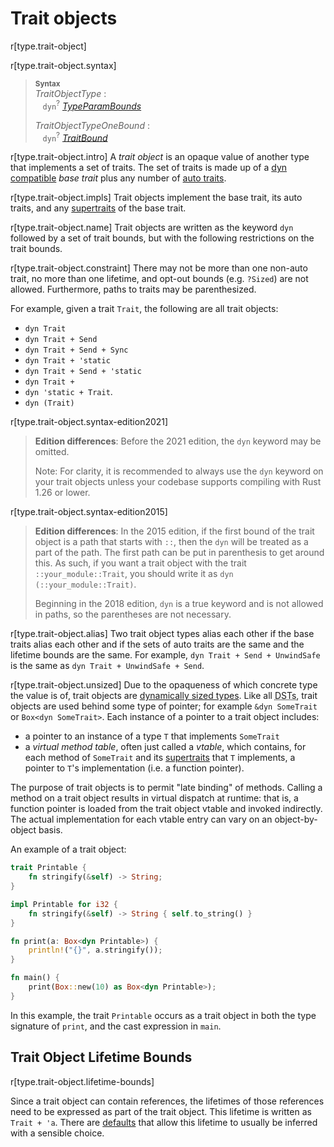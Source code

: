 # Trait objects

r[type.trait-object]

r[type.trait-object.syntax]
> **<sup>Syntax</sup>**\
> _TraitObjectType_ :\
> &nbsp;&nbsp; `dyn`<sup>?</sup> [_TypeParamBounds_]
>
> _TraitObjectTypeOneBound_ :\
> &nbsp;&nbsp; `dyn`<sup>?</sup> [_TraitBound_]

r[type.trait-object.intro]
A *trait object* is an opaque value of another type that implements a set of
traits. The set of traits is made up of a [dyn compatible] *base trait* plus any
number of [auto traits].

r[type.trait-object.impls]
Trait objects implement the base trait, its auto traits, and any [supertraits]
of the base trait.

r[type.trait-object.name]
Trait objects are written as the keyword `dyn` followed by a set of trait
bounds, but with the following restrictions on the trait bounds.

r[type.trait-object.constraint]
There may not be more than one non-auto trait, no more than one
lifetime, and opt-out bounds (e.g. `?Sized`) are not allowed. Furthermore,
paths to traits may be parenthesized.

For example, given a trait `Trait`, the following are all trait objects:

* `dyn Trait`
* `dyn Trait + Send`
* `dyn Trait + Send + Sync`
* `dyn Trait + 'static`
* `dyn Trait + Send + 'static`
* `dyn Trait +`
* `dyn 'static + Trait`.
* `dyn (Trait)`

r[type.trait-object.syntax-edition2021]
> **Edition differences**: Before the 2021 edition, the `dyn` keyword may be
> omitted.
>
> Note: For clarity, it is recommended to always use the `dyn` keyword on your
> trait objects unless your codebase supports compiling with Rust 1.26 or lower.

r[type.trait-object.syntax-edition2015]
> **Edition differences**: In the 2015 edition, if the first bound of the
> trait object is a path that starts with `::`, then the `dyn` will be treated
> as a part of the path. The first path can be put in parenthesis to get
> around this. As such, if you want a trait object with the trait
> `::your_module::Trait`, you should write it as `dyn (::your_module::Trait)`.
>
> Beginning in the 2018 edition, `dyn` is a true keyword and is not allowed in
> paths, so the parentheses are not necessary.

r[type.trait-object.alias]
Two trait object types alias each other if the base traits alias each other and
if the sets of auto traits are the same and the lifetime bounds are the same.
For example, `dyn Trait + Send + UnwindSafe` is the same as
`dyn Trait + UnwindSafe + Send`.

r[type.trait-object.unsized]
Due to the opaqueness of which concrete type the value is of, trait objects are
[dynamically sized types]. Like all
<abbr title="dynamically sized types">DSTs</abbr>, trait objects are used
behind some type of pointer; for example `&dyn SomeTrait` or
`Box<dyn SomeTrait>`. Each instance of a pointer to a trait object includes:

 - a pointer to an instance of a type `T` that implements `SomeTrait`
 - a _virtual method table_, often just called a _vtable_, which contains, for
   each method of `SomeTrait` and its [supertraits] that `T` implements, a
   pointer to `T`'s implementation (i.e. a function pointer).

The purpose of trait objects is to permit "late binding" of methods. Calling a
method on a trait object results in virtual dispatch at runtime: that is, a
function pointer is loaded from the trait object vtable and invoked indirectly.
The actual implementation for each vtable entry can vary on an object-by-object
basis.

An example of a trait object:

```rust
trait Printable {
    fn stringify(&self) -> String;
}

impl Printable for i32 {
    fn stringify(&self) -> String { self.to_string() }
}

fn print(a: Box<dyn Printable>) {
    println!("{}", a.stringify());
}

fn main() {
    print(Box::new(10) as Box<dyn Printable>);
}
```

In this example, the trait `Printable` occurs as a trait object in both the
type signature of `print`, and the cast expression in `main`.

## Trait Object Lifetime Bounds

r[type.trait-object.lifetime-bounds]

Since a trait object can contain references, the lifetimes of those references
need to be expressed as part of the trait object. This lifetime is written as
`Trait + 'a`. There are [defaults] that allow this lifetime to usually be
inferred with a sensible choice.

[_TraitBound_]: ../trait-bounds.md
[_TypeParamBounds_]: ../trait-bounds.md
[auto traits]: ../special-types-and-traits.md#auto-traits
[defaults]: ../lifetime-elision.md#default-trait-object-lifetimes
[dyn compatible]: ../items/traits.md#dyn-compatibility
[dynamically sized types]: ../dynamically-sized-types.md
[supertraits]: ../items/traits.md#supertraits
